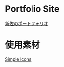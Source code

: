 # Portfolio Site
[新佐のポートフォリオ](https://shinza-s-portfolio.vercel.app/)  

# 使用素材
[Simple Icons](https://simpleicons.org/)  
